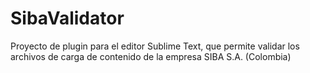 # SibaValidator

Proyecto de plugin para el editor Sublime Text, que permite validar los archivos de carga de contenido de la empresa SIBA S.A. (Colombia)